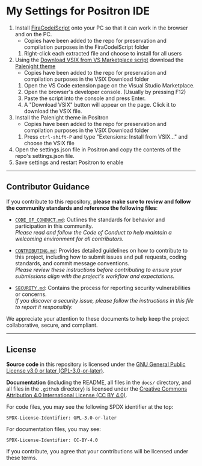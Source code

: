 <!--
SPDX-FileCopyrightText: Copyright (c) 2025 Madison Nicole Goodwin https://github.com/NicoleDev021

SPDX-License-Identifier: CC-BY-4.0
-->

# My Settings for Positron IDE

1. Install [FiraCodeiScript](https://github.com/kencrocken/FiraCodeiScript#) onto your PC so that it can work in the browser and on the PC.
   * Copies have been added to the repo for preservation and compilation purposes in the FiraCodeiScript folder
   1. Right-click each extracted file and choose to install for all users
3. Using the [Download VSIX from VS Marketplace script](https://github.com/mjmirza/Download-VSIX-From-Visual-Studio-Market-Place) download the [Palenight theme](https://marketplace.visualstudio.com/items?itemName=whizkydee.material-palenight-theme)
   * Copies have been added to the repo for preservation and compilation purposes in the VSIX Download folder
   1. Open the VS Code extension page on the Visual Studio Marketplace.
   2. Open the browser's developer console. (Usually by pressing F12)
   3. Paste the script into the console and press Enter.
   4. A "Download VSIX" button will appear on the page. Click it to download the VSIX file.
4. Install the Palenight theme in Positron
   * Copies have been added to the repo for preservation and compilation purposes in the VSIX Download folder
   1. Press `ctrl-shift-P` and type "Extensions: Install from VSIX..." and choose the VSIX file
6. Open the settings.json file in Positron and copy the contents of the repo's settings.json file.
7. Save settings and restart Positron to enable

---

## Contributor Guidance

If you contribute to this repository, **please make sure to review and follow the community standards and reference the following files**:

- [`CODE_OF_CONDUCT.md`](CODE_OF_CONDUCT.md): Outlines the standards for behavior and participation in this community.  
  _Please read and follow the Code of Conduct to help maintain a welcoming environment for all contributors._

- [`CONTRIBUTING.md`](CONTRIBUTING.md): Provides detailed guidelines on how to contribute to this project, including how to submit issues and pull requests, coding standards, and commit message conventions.  
  _Please review these instructions before contributing to ensure your submissions align with the project's workflow and expectations._

- [`SECURITY.md`](SECURITY.md): Contains the process for reporting security vulnerabilities or concerns.  
  _If you discover a security issue, please follow the instructions in this file to report it responsibly._

We appreciate your attention to these documents to help keep the project collaborative, secure, and compliant.

---

## License

**Source code** in this repository is licensed under the [GNU General Public License v3.0 or later (GPL-3.0-or-later)](https://www.gnu.org/licenses/gpl-3.0.html).

**Documentation** (including the README, all files in the `docs/` directory, and all files in the `.github` directory) is licensed under the [Creative Commons Attribution 4.0 International License (CC BY 4.0)](https://creativecommons.org/licenses/by/4.0/).

For code files, you may see the following SPDX identifier at the top:
```
SPDX-License-Identifier: GPL-3.0-or-later
```
For documentation files, you may see:
```
SPDX-License-Identifier: CC-BY-4.0
```

If you contribute, you agree that your contributions will be licensed under these terms.
